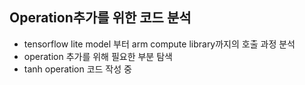 ## Operation추가를 위한 코드 분석
- tensorflow lite model 부터 arm compute library까지의 호출 과정 분석
- operation 추가를 위해 필요한 부분 탐색
- tanh operation 코드 작성 중
